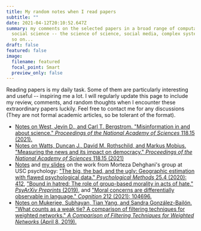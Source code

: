 ```yaml
---
title: My random notes when I read papers
subtitle: ""
date: 2021-04-12T20:10:52.647Z
summary: my comments on the selected papers in a broad range of computational
  social science -- the science of science, social media, complex systems, and
  so on...
draft: false
featured: false
image:
  filename: featured
  focal_point: Smart
  preview_only: false
---
```

Reading papers is my daily task. Some of them are particularly interesting and useful -- inspiring me a lot. I will regularly update this page to include my review, comments, and random thoughts when I encounter these extraordinary papers luckily. Feel free to contact me for any discussions (They are not formal academic articles, so be tolerant of the format).

* [Notes on West, Jevin D., and Carl T. Bergstrom. "Misinformation in and about science." *Proceedings of the National Academy of Sciences* 118.15 (2021).](https://docs.google.com/document/d/1sT-oseC9EVJUbXNXmLZn2tWmftyoFkYumTtr-7voH4A/edit?usp=sharing)
* [Notes on Watts, Duncan J., David M. Rothschild, and Markus Mobius. "Measuring the news and its impact on democracy." *Proceedings of the National Academy of Sciences* 118.15 (2021)](https://docs.google.com/document/d/1E6Idk6wvX1yZkQtt74o_LO753MmSSfJT8j_yHfjyopk/edit?usp=sharing)
* [Notes](https://docs.google.com/document/d/13urhFb0HOk2Ah75m_y7Yzlh0X9ZeqKFu2HdY0SI4L0o/edit?usp=sharing) and [my slides](https://www.dropbox.com/s/atmm1d8tkhca2su/Presentation_honglin.pptx?dl=0) on the work from Morteza Dehghani's group at USC psychology: ["The big, the bad, and the ugly: Geographic estimation with flawed psychological data." *Psychological Methods* 25.4 (2020): 412](https://psycnet.apa.org/doiLanding?doi=10.1037%2Fmet0000240), ["Bound in hatred: The role of group-based morality in acts of hate." *PsyArXiv Preprints* (2019)](https://psyarxiv.com/359me/), and ["Moral concerns are differentially observable in language." *Cognition* 212 (2021): 104696.](https://www.sciencedirect.com/science/article/pii/S0010027721001153?casa_token=gUL5pc2aB7MAAAAA:QPch_aq1soNxBmwNbBRJddCfEHxQlsa3XhoOya498wjMc-cGqY0hRD2qo3_qhUzm9HL5e8Ue1RM)
* [Notes on Mukerjee, Subhayan, Tian Yang, and Sandra González-Bailón. "What counts as a weak tie? A comparison of filtering techniques for weighted networks." *A Comparison of Filtering Techniques for Weighted Networks* (April 8, 2019).](https://docs.google.com/document/d/1iEJisbx1SUmeFBFMRKi2SNXBpM0D74BcUHgpb7kIb74/edit?usp=sharing)